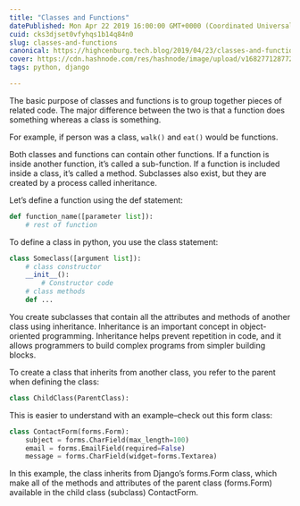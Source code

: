 ```yaml
---
title: "Classes and Functions"
datePublished: Mon Apr 22 2019 16:00:00 GMT+0000 (Coordinated Universal Time)
cuid: cks3djset0vfyhqs1b14q84n0
slug: classes-and-functions
canonical: https://highcenburg.tech.blog/2019/04/23/classes-and-functions/
cover: https://cdn.hashnode.com/res/hashnode/image/upload/v1682771287728/6e892d77-69f3-4130-89fc-289f1ce8e4ae.jpeg
tags: python, django

---
```


The basic purpose of classes and functions is to group together pieces of related code. The major difference between the two is that a function does something whereas a class is something.

For example, if person was a class, `walk()` and `eat()` would be functions.

Both classes and functions can contain other functions. If a function is inside another function, it’s called a sub-function. If a function is included inside a class, it’s called a method. Subclasses also exist, but they are created by a process called inheritance.

Let’s define a function using the def statement:

```python
def function_name([parameter list]):
    # rest of function
```

To define a class in python, you use the class statement:

```python
class Someclass([argument list]):
    # class constructor
    __init__():
        # Constructor code
    # class methods
    def ...
```

You create subclasses that contain all the attributes and methods of another class using inheritance. Inheritance is an important concept in object-oriented programming. Inheritance helps prevent repetition in code, and it allows programmers to build complex programs from simpler building blocks.

To create a class that inherits from another class, you refer to the parent when defining the class:

```python
class ChildClass(ParentClass):
```

This is easier to understand with an example–check out this form class:

```python
class ContactForm(forms.Form):
    subject = forms.CharField(max_length=100)
    email = forms.EmailField(required=False)
    message = forms.CharField(widget=forms.Textarea)
```

In this example, the class inherits from Django’s forms.Form class, which make all of the methods and attributes of the parent class (forms.Form) available in the child class (subclass) ContactForm.